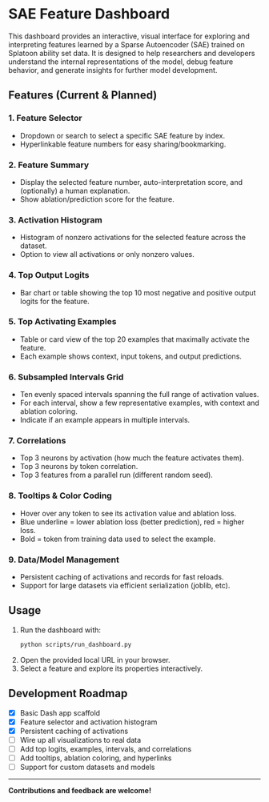 # SAE Feature Dashboard

This dashboard provides an interactive, visual interface for exploring and interpreting features learned by a Sparse Autoencoder (SAE) trained on Splatoon ability set data. It is designed to help researchers and developers understand the internal representations of the model, debug feature behavior, and generate insights for further model development.

## Features (Current & Planned)

### 1. Feature Selector
- Dropdown or search to select a specific SAE feature by index.
- Hyperlinkable feature numbers for easy sharing/bookmarking.

### 2. Feature Summary
- Display the selected feature number, auto-interpretation score, and (optionally) a human explanation.
- Show ablation/prediction score for the feature.

### 3. Activation Histogram
- Histogram of nonzero activations for the selected feature across the dataset.
- Option to view all activations or only nonzero values.

### 4. Top Output Logits
- Bar chart or table showing the top 10 most negative and positive output logits for the feature.

### 5. Top Activating Examples
- Table or card view of the top 20 examples that maximally activate the feature.
- Each example shows context, input tokens, and output predictions.

### 6. Subsampled Intervals Grid
- Ten evenly spaced intervals spanning the full range of activation values.
- For each interval, show a few representative examples, with context and ablation coloring.
- Indicate if an example appears in multiple intervals.

### 7. Correlations
- Top 3 neurons by activation (how much the feature activates them).
- Top 3 neurons by token correlation.
- Top 3 features from a parallel run (different random seed).

### 8. Tooltips & Color Coding
- Hover over any token to see its activation value and ablation loss.
- Blue underline = lower ablation loss (better prediction), red = higher loss.
- Bold = token from training data used to select the example.

### 9. Data/Model Management
- Persistent caching of activations and records for fast reloads.
- Support for large datasets via efficient serialization (joblib, etc).

## Usage

1. Run the dashboard with:
   ```bash
   python scripts/run_dashboard.py
   ```
2. Open the provided local URL in your browser.
3. Select a feature and explore its properties interactively.

## Development Roadmap
- [x] Basic Dash app scaffold
- [x] Feature selector and activation histogram
- [x] Persistent caching of activations
- [ ] Wire up all visualizations to real data
- [ ] Add top logits, examples, intervals, and correlations
- [ ] Add tooltips, ablation coloring, and hyperlinks
- [ ] Support for custom datasets and models

---

**Contributions and feedback are welcome!** 